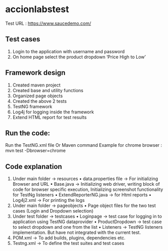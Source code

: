 # accionlabstest
Test URL : https://www.saucedemo.com/
## Test cases
1.	Login to the application with username and password
2.	On home page select the product dropdown ‘Price High to Low’
## Framework design
1.	Created maven project
2.	Created base and utility functions 
3.	Organized page objects
4.	Created the above 2 tests
5.	TestNG framework
6.	Log4j for logging inside the framework
7.	Extend HTML report for test results

## Run the code:
Run the TestNG.xml file
Or
Maven command 
Example for chrome browser : mvn test -Dbrowser=chrome	

## Code explanation
1.	Under main folder -> resources
•	data.properties file -> For initializing  Browser and URL 
•	Base.java -> Initializing web driver, writing block of code for browser specific execution, Initializing screenshot functionality for TestNg listeners
•	ExtendReporterNG.java -> for Html reports
•	Log4j2.xml -> For printing the logs
2.	Under main folder -> pageobjects
•	Page object files for the two test cases (Login and Dropdown selection)
3.	Under test folder -> testcases
•	Loginpage -> test case for logging in to application using TestNG dataprovider
•	ProductDropdown -> test case to select dropdown and one from the list
•	Listeners -> TestNG listeners implementation. But have not integrated with the current test.
4.	POM.xml -> To add builds, plugins, dependencies etc.
5.	Testng.xml -> To define the test suites and test cases



